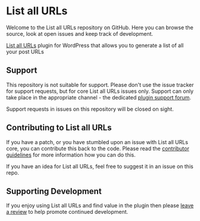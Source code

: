 # List all URLs

Welcome to the List all URLs repository on GitHub. Here you can browse the source, look at open issues and keep track of development.

[List all URLs](https://wordpress.org/plugins/list-all-urls) plugin for WordPress that allows you to generate a list of all your post URLs

## Support
This repository is not suitable for support. Please don't use the issue tracker for support requests, but for core List all URLs issues only. Support can only take place in the appropriate channel - the dedicated [plugin support forum](https://wordpress.org/support/plugin/list-all-urls/).

Support requests in issues on this repository will be closed on sight.

## Contributing to List all URLs
If you have a patch, or you have stumbled upon an issue with List all URLs core, you can contribute this back to the code. Please read the [contributor guidelines](https://github.com/jonathanbossenger/list-all-urls/blob/master/CONTRIBUTING.md) for more information how you can do this.

If you have an idea for List all URLs, feel free to suggest it in an issue on this repo.

## Supporting Development
If you enjoy using List all URLs and find value in the plugin then please [leave a review](https://wordpress.org/plugins/list-all-urls/?rate=5#postform) to help promote continued development.